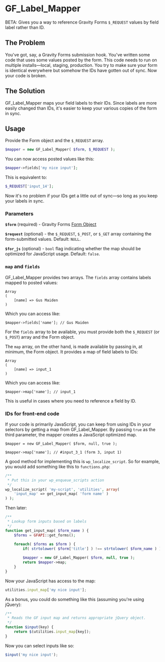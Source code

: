 # GF_Label_Mapper

BETA: Gives you a way to reference Gravity Forms `$_REQUEST` values by field label rather than ID.

## The Problem

You've got, say, a Gravity Forms submission hook. You've written some code that uses some values posted by the form. This code needs to run on multiple installs—local, staging, production. You try to make sure your form is identical everywhere but somehow the IDs have gotten out of sync. Now your code is broken.

## The Solution

GF_Label_Mapper maps your field labels to their IDs. Since labels are more easily changed than IDs, it's easier to keep your various copies of the form in sync.

## Usage

Provide the Form object and the `$_REQUEST` array.

```php
$mapper = new GF_Label_Mapper( $form, $_REQUEST );
```

You can now access posted values like this:

```php
$mapper->fields['my nice input'];
```

This is equivalent to:

```php
$_REQUEST['input_14'];
```

Now it's no problem if your IDs get a little out of sync—so long as you keep your labels in sync.

### Parameters

**`$form`** (required) - Gravity Forms [Form Object](https://docs.gravityforms.com/form-object/)

**`$request`** (optional) - the `$_REQUEST`, `$_POST`, or `$_GET` array containing the form-submitted values. Default: `NULL`.

**`$for_js`** (optional) - `bool` flag indicating whether the map should be optimized for JavaScript usage. Default: `false`.

### `map` and `fields`

GF_Label_Mapper provides two arrays. The `fields` array contains labels mapped to posted values:

```
Array
(
    [name] => Gus Maiden
)
```

Which you can access like:

```
$mapper->fields['name']; // Gus Maiden
```

For the `fields` array to be available, you must provide both the `$_REQUEST` (or `$_POST`) array and the Form object.

The `map` array, on the other hand, is made available by passing in, at minimum, the Form object. It provides a map of field labels to IDs:

```
Array
(
    [name] => input_1
)
```

Which you can access like:

```
$mapper->map['name']; // input_1
```

This is useful in cases where you need to reference a field by ID.

### IDs for front-end code

If your code is primarily JavaScript, you can keep from using IDs in your selectors by getting a map from GF_Label_Mapper. By passing `true` as the third parameter, the mapper creates a JavaScript optimized map.

```
$mapper = new GF_Label_Mapper( $form, null, true );

$mapper->map['name']; // #input_3_1 (form 3, input 1)
```

A good method for implementing this is `wp_localize_script`. So for example, you would add something like this to `functions.php`:

```php
/**
 * Put this in your wp_enqueue_scripts action
 */
wp_localize_script( 'my-script', 'utilities', array(
    'input_map' => get_input_map( 'form name' )
) );
```

Then later:

```php
/**
 * Lookup form inputs based on labels
 */
function get_input_map( $form_name ) {
	$forms = GFAPI::get_forms();
	
	foreach( $forms as $form ) {
		if( strtolower( $form['title'] ) !== strtolower( $form_name ) ) continue;

		$mapper = new GF_Label_Mapper( $form, null, true );
		return $mapper->map;
	}
}
```

Now your JavaScript has access to the map:

```js
utilities.input_map['my nice input'];
```

As a bonus, you could do something like this (assuming you're using jQuery):

```js
/**
 * Reads the GF input map and returns appropriate jQuery object.
 */
function $input(key) {
    return $(utilities.input_map[key]);
}
```

Now you can select inputs like so:

```js
$input('my nice input');
```
